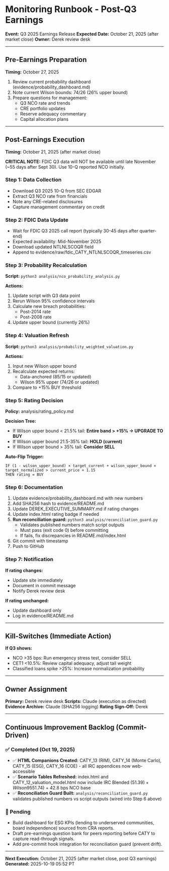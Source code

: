 # Monitoring Runbook - Post-Q3 Earnings

**Event:** Q3 2025 Earnings Release
**Expected Date:** October 21, 2025 (after market close)
**Owner:** Derek review desk

---

## Pre-Earnings Preparation

**Timing:** October 27, 2025

1. Review current probability dashboard (evidence/probability_dashboard.md)
2. Note current Wilson bounds: 74/26 (26% upper bound)
3. Prepare questions for management:
   - Q3 NCO rate and trends
   - CRE portfolio updates
   - Reserve adequacy commentary
   - Capital allocation plans

---

## Post-Earnings Execution

**Timing:** October 21, 2025 (after market close)

**CRITICAL NOTE:** FDIC Q3 data will NOT be available until late November (~55 days after Sept 30). Use 10-Q reported NCO initially.

### Step 1: Data Collection
- Download Q3 2025 10-Q from SEC EDGAR
- Extract Q3 NCO rate from financials
- Note any CRE-related disclosures
- Capture management commentary on credit

### Step 2: FDIC Data Update
- Wait for FDIC Q3 2025 call report (typically 30-45 days after quarter-end)
- Expected availability: Mid-November 2025
- Download updated NTLNLSCOQR field
- Append to evidence/raw/fdic_CATY_NTLNLSCOQR_timeseries.csv

### Step 3: Probability Recalculation
**Script:** `python3 analysis/nco_probability_analysis.py`

**Actions:**
1. Update script with Q3 data point
2. Rerun Wilson 95% confidence intervals
3. Calculate new breach probabilities:
   - Post-2014 rate
   - Post-2008 rate
4. Update upper bound (currently 26%)

### Step 4: Valuation Refresh
**Script:** `python3 analysis/probability_weighted_valuation.py`

**Actions:**
1. Input new Wilson upper bound
2. Recalculate expected returns:
   - Data-anchored (85/15 or updated)
   - Wilson 95% upper (74/26 or updated)
3. Compare to +15% BUY threshold

### Step 5: Rating Decision
**Policy:** analysis/rating_policy.md

**Decision Tree:**
- If Wilson upper bound < 21.5% tail: **Entire band > +15% → UPGRADE TO BUY**
- If Wilson upper bound 21.5-35% tail: **HOLD (current)**
- If Wilson upper bound > 35% tail: **Consider SELL**

**Auto-Flip Trigger:**
```
IF (1 - wilson_upper_bound) × target_current + wilson_upper_bound × target_normalized > current_price × 1.15
THEN rating = BUY
```

### Step 6: Documentation
1. Update evidence/probability_dashboard.md with new numbers
2. Add SHA256 hash to evidence/README.md
3. Update DEREK_EXECUTIVE_SUMMARY.md if rating changes
4. Update index.html rating badge if needed
5. **Run reconciliation guard:** `python3 analysis/reconciliation_guard.py`
   - Validates published numbers match script outputs
   - Must pass (exit code 0) before committing
   - If fails, fix discrepancies in README.md/index.html
6. Git commit with timestamp
7. Push to GitHub

### Step 7: Notification
**If rating changes:**
- Update site immediately
- Document in commit message
- Notify Derek review desk

**If rating unchanged:**
- Update dashboard only
- Log in evidence/README.md

---

## Kill-Switches (Immediate Action)

**If Q3 shows:**
- NCO >35 bps: Run emergency stress test, consider SELL
- CET1 <10.5%: Review capital adequacy, adjust tail weight
- Classified loans spike >25%: Increase normalization probability

---

## Owner Assignment

**Primary:** Derek review desk
**Scripts:** Claude (execution as directed)
**Evidence Archive:** Claude (SHA256 logging)
**Rating Sign-Off:** Derek

---

## Continuous Improvement Backlog (Commit-Driven)

### ✅ Completed (Oct 19, 2025)
- ✅ **HTML Companions Created:** CATY_13 (RIM), CATY_14 (Monte Carlo), CATY_15 (ESG), CATY_16 (COE) - all IRC appendices now web-accessible
- ✅ **Scenario Tables Refreshed:** index.html and CATY_12_valuation_model.html now include IRC Blended ($51.39) + Wilson 95% ($51.74) + 42.8 bps NCO base
- ✅ **Reconciliation Guard Built:** `analysis/reconciliation_guard.py` validates published numbers vs script outputs (wired into Step 6 above)

### 🔄 Pending
- Build dashboard for ESG KPIs (lending to underserved communities, board independence) sourced from CRA reports.
- Draft pre-earnings question bank for peers reporting before CATY to capture read-through signals.
- Add pre-commit hook integration for reconciliation guard (prevent drift).

---

**Next Execution:** October 21, 2025 (after market close, post Q3 earnings)
**Generated:** 2025-10-19 05:52 PT
